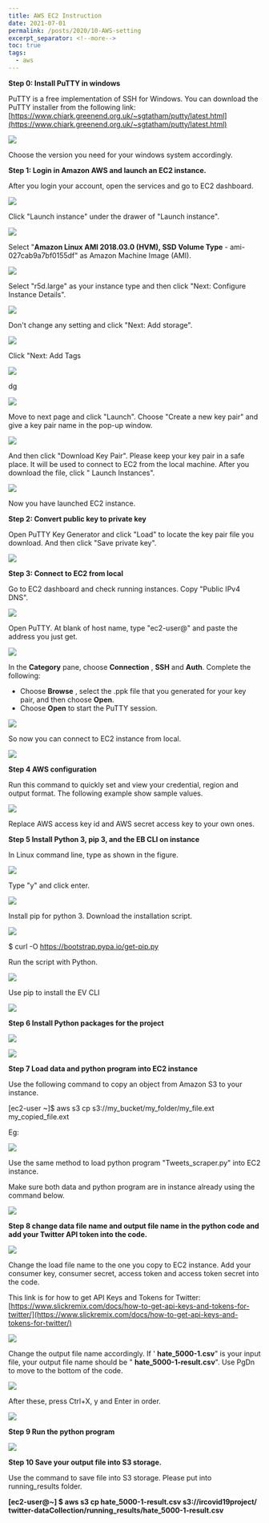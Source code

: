 ```yaml
---
title: AWS EC2 Instruction
date: 2021-07-01
permalink: /posts/2020/10-AWS-setting
excerpt_separator: <!--more-->
toc: true
tags:
  - aws
---
```


**Step 0: Install PuTTY in windows**

PuTTY is a free implementation of SSH for Windows. You can download the PuTTY installer from the following link: [https://www.chiark.greenend.org.uk/~sgtatham/putty/latest.html](https://www.chiark.greenend.org.uk/~sgtatham/putty/latest.html)

![](RackMultipart20211222-4-n35wz9_html_43514da88adaeb51.png)

Choose the version you need for your windows system accordingly.

**Step 1: Login in Amazon AWS and launch an EC2 instance.**

After you login your account, open the services and go to EC2 dashboard.

<!--more-->

![](RackMultipart20211222-4-n35wz9_html_1cca940e01c3d453.png)

Click &quot;Launch instance&quot; under the drawer of &quot;Launch instance&quot;.

![](RackMultipart20211222-4-n35wz9_html_dab8e1884d789eb5.png)

Select &quot;**Amazon Linux AMI 2018.03.0 (HVM), SSD Volume Type** - ami-027cab9a7bf0155df&quot; as Amazon Machine Image (AMI).

![](RackMultipart20211222-4-n35wz9_html_529b52294faadabd.png)

Select &quot;r5d.large&quot; as your instance type and then click &quot;Next: Configure Instance Details&quot;.

![](RackMultipart20211222-4-n35wz9_html_4e69354b6bd147eb.png)

Don&#39;t change any setting and click &quot;Next: Add storage&quot;.

![](RackMultipart20211222-4-n35wz9_html_ce11983961896fad.png)

Click &quot;Next: Add Tags

![](RackMultipart20211222-4-n35wz9_html_4fe52bc23cb2cefe.png)

dg

![](RackMultipart20211222-4-n35wz9_html_49a915ea4c7ec7d5.png)

Move to next page and click &quot;Launch&quot;. Choose &quot;Create a new key pair&quot; and give a key pair name in the pop-up window.

![](RackMultipart20211222-4-n35wz9_html_2368bc07a98fd5d4.png)

And then click &quot;Download Key Pair&quot;. Please keep your key pair in a safe place. It will be used to connect to EC2 from the local machine. After you download the file, click &quot; Launch Instances&quot;.

![](RackMultipart20211222-4-n35wz9_html_1868adbc2a132907.png)

Now you have launched EC2 instance.

**Step 2: Convert public key to private key**

Open PuTTY Key Generator and click &quot;Load&quot; to locate the key pair file you download. And then click &quot;Save private key&quot;.

![](RackMultipart20211222-4-n35wz9_html_17a16c48acb1e4f.png)

**Step 3: Connect to EC2 from local**

Go to EC2 dashboard and check running instances. Copy &quot;Public IPv4 DNS&quot;.

![](RackMultipart20211222-4-n35wz9_html_b45e4661b36b19df.png)

Open PuTTY. At blank of host name, type &quot;ec2-user@&quot; and paste the address you just get.

![](RackMultipart20211222-4-n35wz9_html_e65b37e0694a0797.png)

In the **Category** pane, choose **Connection** , **SSH** and **Auth**. Complete the following:

- Choose **Browse** , select the .ppk file that you generated for your key pair, and then choose **Open**.
- Choose **Open** to start the PuTTY session.

![](RackMultipart20211222-4-n35wz9_html_ae1cf06c9a63abcb.png)

So now you can connect to EC2 instance from local.

![](RackMultipart20211222-4-n35wz9_html_f9f37f2a6f94c216.png)

**Step 4 AWS configuration**

Run this command to quickly set and view your credential, region and output format. The following example show sample values.

![](RackMultipart20211222-4-n35wz9_html_b647bfa17b5e3558.png)

Replace AWS access key id and AWS secret access key to your own ones.

**Step 5 Install Python 3, pip 3, and the EB CLI on instance**

In Linux command line, type as shown in the figure.

![](RackMultipart20211222-4-n35wz9_html_3534bfbbf341823b.png)

Type &quot;y&quot; and click enter.

![](RackMultipart20211222-4-n35wz9_html_e9978132e6405dcc.png)

Install pip for python 3. Download the installation script.

![](RackMultipart20211222-4-n35wz9_html_6e75432bd8b70a8b.png)

$ curl -O https://bootstrap.pypa.io/get-pip.py

Run the script with Python.

![](RackMultipart20211222-4-n35wz9_html_66b751f986f11f6d.png)

Use pip to install the EV CLI

![](RackMultipart20211222-4-n35wz9_html_d55adcbcf58bf64e.png)

**Step 6 Install Python packages for the project**

![](RackMultipart20211222-4-n35wz9_html_232a8b38c317fa5a.png)

![](RackMultipart20211222-4-n35wz9_html_894d9464b8086597.png)

**Step 7 Load data and python program into EC2 instance**

Use the following command to copy an object from Amazon S3 to your instance.

[ec2-user ~]$ aws s3 cp s3://my\_bucket/my\_folder/my\_file.ext my\_copied\_file.ext

Eg:

![](RackMultipart20211222-4-n35wz9_html_8dc0abfca8d6d947.png)

Use the same method to load python program &quot;Tweets\_scraper.py&quot; into EC2 instance.

Make sure both data and python program are in instance already using the command below.

![](RackMultipart20211222-4-n35wz9_html_d9efbe219852a76d.png)

**Step 8 change data file name and output file name in the python code and add your Twitter API token into the code.**

![](RackMultipart20211222-4-n35wz9_html_e2ff9d998f06493f.png)

Change the load file name to the one you copy to EC2 instance. Add your consumer key, consumer secret, access token and access token secret into the code.

This link is for how to get API Keys and Tokens for Twitter: [https://www.slickremix.com/docs/how-to-get-api-keys-and-tokens-for-twitter/](https://www.slickremix.com/docs/how-to-get-api-keys-and-tokens-for-twitter/)

![](RackMultipart20211222-4-n35wz9_html_ef6066f55641214a.png)

Change the output file name accordingly. If &#39; **hate\_5000-1.csv**&quot; is your input file, your output file name should be &quot; **hate\_5000-1-result.csv**&quot;. Use PgDn to move to the bottom of the code.

![](RackMultipart20211222-4-n35wz9_html_93b2cdfee922d322.png)

After these, press Ctrl+X, y and Enter in order.

![](RackMultipart20211222-4-n35wz9_html_7904e57e9f2359d3.png)

**Step 9 Run the python program**

![](RackMultipart20211222-4-n35wz9_html_e4e4762750f9823c.png)

**Step 10 Save your output file into S3 storage.**

Use the command to save file into S3 storage. Please put into running\_results folder.

**[ec2-user@~] $ aws s3 cp hate\_5000-1-result.csv s3://ircovid19project/ twitter-dataCollection/running\_results/hate\_5000-1-result.csv**
